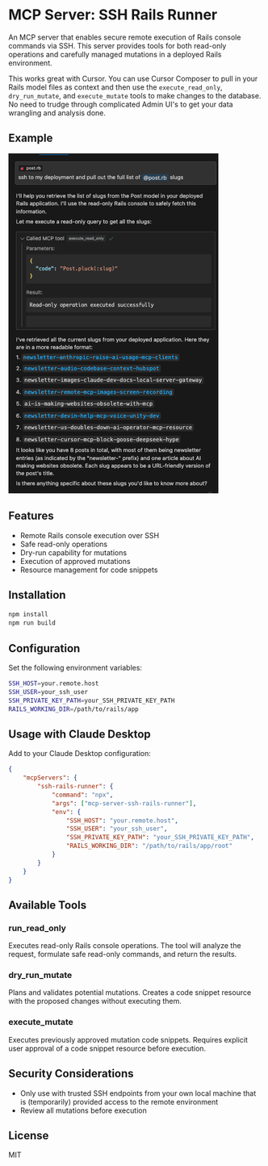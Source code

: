 # MCP Server: SSH Rails Runner

An MCP server that enables secure remote execution of Rails console commands via SSH. This server provides tools for both read-only operations and carefully managed mutations in a deployed Rails environment.

This works great with Cursor. You can use Cursor Composer to pull in your Rails model files as context and then use the `execute_read_only`, `dry_run_mutate`, and `execute_mutate` tools to make changes to the database. No need to trudge through complicated Admin UI's to get your data wrangling and analysis done.

## Example

![Example](./assets/example.png)

## Features

- Remote Rails console execution over SSH
- Safe read-only operations
- Dry-run capability for mutations
- Execution of approved mutations
- Resource management for code snippets

## Installation

```bash
npm install
npm run build
```

## Configuration

Set the following environment variables:

```bash
SSH_HOST=your.remote.host
SSH_USER=your_ssh_user
SSH_PRIVATE_KEY_PATH=your_SSH_PRIVATE_KEY_PATH
RAILS_WORKING_DIR=/path/to/rails/app
```

## Usage with Claude Desktop

Add to your Claude Desktop configuration:

```json
{
	"mcpServers": {
		"ssh-rails-runner": {
			"command": "npx",
			"args": ["mcp-server-ssh-rails-runner"],
			"env": {
				"SSH_HOST": "your.remote.host",
				"SSH_USER": "your_ssh_user",
				"SSH_PRIVATE_KEY_PATH": "your_SSH_PRIVATE_KEY_PATH",
				"RAILS_WORKING_DIR": "/path/to/rails/app/root"
			}
		}
	}
}
```

## Available Tools

### run_read_only

Executes read-only Rails console operations. The tool will analyze the request, formulate safe read-only commands, and return the results.

### dry_run_mutate

Plans and validates potential mutations. Creates a code snippet resource with the proposed changes without executing them.

### execute_mutate

Executes previously approved mutation code snippets. Requires explicit user approval of a code snippet resource before execution.

## Security Considerations

- Only use with trusted SSH endpoints from your own local machine that is (temporarily) provided access to the remote environment
- Review all mutations before execution

## License

MIT
